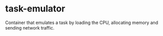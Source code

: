# task-emulator
Container that emulates a task by loading the CPU, allocating memory and sending network traffic.
